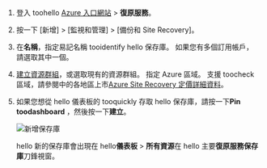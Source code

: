 
1. 登入 toohello [Azure 入口網站](https://portal.azure.com) > **復原服務**。
2. 按一下 [新增] > [監視和管理] > [備份和 Site Recovery]。 
3. 在**名稱**，指定易記名稱 tooidentify hello 保存庫。 如果您有多個訂用帳戶，請選取其中一個。
4. [建立資源群組](../articles/azure-resource-manager/resource-group-template-deploy-portal.md)，或選取現有的資源群組。 指定 Azure 區域。 支援 toocheck 區域，請參閱中的各地區上市[Azure Site Recovery 定價詳細資料](https://azure.microsoft.com/pricing/details/site-recovery/)。
5. 如果您想從 hello 儀表板的 tooquickly 存取 hello 保存庫，請按一下**Pin toodashboard** ，然後按一下**建立**。

   ![新增保存庫](./media/site-recovery-create-vault/new-vault-settings.png)

   hello 新的保存庫會出現在 hello**儀表板** > **所有資源**在 hello 主要**復原服務保存庫**刀鋒視窗。
